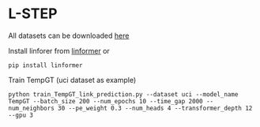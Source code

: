 # L-STEP

All datasets can be downloaded [here](https://zenodo.org/record/7213796#.Y1cO6y8r30o)

Install linforer from [linformer](https://github.com/lucidrains/linformer) or 
```
pip install linformer
```

Train TempGT (uci dataset as example)
```
python train_TempGT_link_prediction.py --dataset uci --model_name TempGT --batch_size 200 --num_epochs 10 --time_gap 2000 --num_neighbors 30 --pe_weight 0.3 --num_heads 4 --transformer_depth 12 --gpu 3
```

